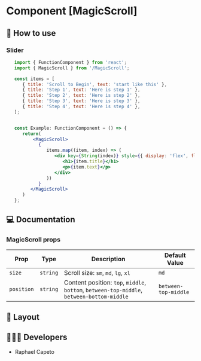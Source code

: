 # Component [MagicScroll]


## 🚀 How to use

### Slider
```jsx
   import { FunctionComponent } from 'react';
   import { MagicScroll } from '/MagicScroll';

   const items = [
      { title: 'Scroll to Begin', text: 'start like this' }, 
      { title: 'Step 1', text: 'Here is step 1' },
      { title: 'Step 2', text: 'Here is step 2' },
      { title: 'Step 3', text: 'Here is step 3' },
      { title: 'Step 4', text: 'Here is step 4' },
   ];


   const Example: FunctionComponent = () => {
      return(
          <MagicScroll>
            {
               items.map((item, index) => (
                  <div key={String(index)} style={{ display: 'flex', flexDirection: 'column', gap: 2 }}>
                     <h1>{item.title}</h1>
                     <p>{item.text}</p>
                  </div>
               ))
            }
         </MagicScroll>
      )
   };
```

## 💻 Documentation

### MagicScroll props

| Prop | Type | Description                                                                                                                                         | Default Value |
| --------- | -------- | ------------------------------------------------------------------------------------------------------------------------------------------------------- | ----------------- |
| `size`  | `string` | Scroll size: `sm`, `md`, `lg`, `xl` | `md` |
| `position`  | `string` | Content position:  `top`, `middle`, `bottom`, `between-top-middle`, `between-bottom-middle` | `between-top-middle` |

## 🔖 Layout

<p align="center">

</p>

## 👨🏻‍💻 Developers
- Raphael Capeto


